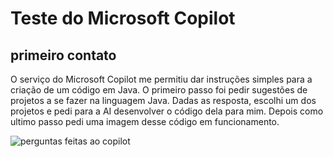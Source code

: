 # Teste do Microsoft Copilot

## primeiro contato
O serviço do Microsoft Copilot me permitiu dar instruções simples para a criação de um código em Java.
O primeiro passo foi pedir sugestões de projetos a se fazer na linguagem Java.
Dadas as resposta, escolhi um dos projetos e pedi para a AI desenvolver o código dela para mim.
Depois como ultimo passo pedi uma imagem desse código em funcionamento.

![perguntas feitas ao copilot](/input/1_pergunta.jpg)

## 

